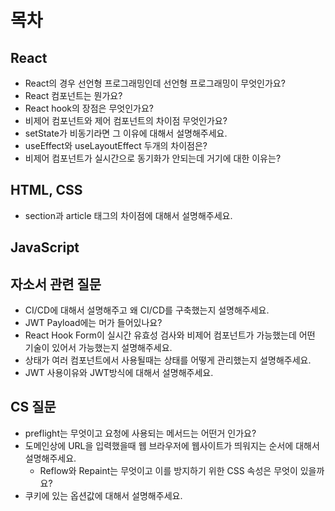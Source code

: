 # 목차

## React

- React의 경우 선언형 프로그래밍인데 선언형 프로그래밍이 무엇인가요?
- React 컴포넌트는 뭔가요?
- React hook의 장점은 무엇인가요?
- 비제어 컴포넌트와 제어 컴포넌트의 차이점 무엇인가요?
- setState가 비동기라면 그 이유에 대해서 설명해주세요.
- useEffect와 useLayoutEffect 두개의 차이점은?
- 비제어 컴포넌트가 실시간으로 동기화가 안되는데 거기에 대한 이유는?

## HTML, CSS

- section과 article 태그의 차이점에 대해서 설명해주세요.

## JavaScript

## 자소서 관련 질문

- CI/CD에 대해서 설명해주고 왜 CI/CD를 구축했는지 설명해주세요.
- JWT Payload에는 머가 들어있나요?
- React Hook Form이 실시간 유효성 검사와 비제어 컴포넌트가 가능했는데 어떤 기술이 있어서 가능했는지 설명해주세요.
- 상태가 여러 컴포넌트에서 사용될때는 상태를 어떻게 관리했는지 설명해주세요.
- JWT 사용이유와 JWT방식에 대해서 설명해주세요.

## CS 질문

- preflight는 무엇이고 요청에 사용되는 메서드는 어떤거 인가요?
- 도메인상에 URL을 입력했을때 웹 브라우저에 웹사이트가 띄워지는 순서에 대해서 설명해주세요.
  - Reflow와 Repaint는 무엇이고 이를 방지하기 위한 CSS 속성은 무엇이 있을까요?
- 쿠키에 있는 옵션값에 대해서 설명해주세요.
  

